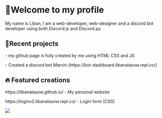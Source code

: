 <h1>👋Welcome to my profile</h1>
<div>
My name is Liban, I am a web-developer, web-designer and a discord bot developer using both Discord.js and Discord.py.

<h2>💯Recent projects</h2>
<p>- my github page is fully created by me using HTML CSS and JS</p>
<p>- Created a discord bot Marvin (https://bot-dashboard.libanalasow.repl.co/)</p>
<h2>🔥 Featured creations</h2>
  <p>https://libanalasow.github.io/ - My personal website</p>
  <p>https://loginv2.libanalasow.repl.co/ - Login form (CSS)</p>


</div>
<img src="https://media.discordapp.net/attachments/271790587974385675/926539182317391922/Screenshot_2021-12-31_19.12.58.png?width=792&height=430">
